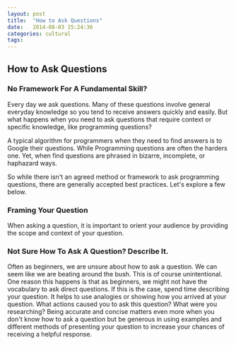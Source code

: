 ```yaml
---
layout: post
title:  "How to Ask Questions"
date:   2014-08-03 15:24:36
categories: cultural
tags: 
---
```


<section>
	<h2>How to Ask Questions</h2>
	<article>
		<h3>No Framework For A Fundamental Skill?</h3>
		<p>
			Every day we ask questions. Many of these questions involve general everyday knowledge so you tend to receive answers quickly and easily. But what happens when you need to ask questions that require context or specific knowledge, like programming questions?
		</p>
			A typical algorithm for programmers when they need to find answers is to Google their questions. While  Programming questions are often the harders one. Yet, when find questions are phrased in bizarre, incomplete, or haphazard ways.
		</p>
		<p>
			So while there isn't an agreed method or framework to ask programming questions, there are generally accepted best practices. Let's explore a few below.
		</p>
	</article>
	<article>
		<h3>Framing Your Question</h3>
		<p>
			When asking a question, it is important to orient your audience by providing the scope and context of your question. 
		</p>
	</article>
	<article>
		<h3>Not Sure How To Ask A Question? Describe It.</h3>
		<p>
			Often as beginners, we are unsure about how to ask a question. We can seem like we are beating around the bush. This is of course unintentional. One reason this happens is that as beginners, we might not have the vocabulary to ask direct questions. If this is the case, spend time describing your question. It helps to use analogies or showing how you arrived at your question. What actions caused you to ask this question? What were you researching? Being accurate and concise matters even more when you don't know how to ask a question but be generous in using examples and different methods of presenting your question to increase your chances of receiving a helpful response.
		</p>
	</article>
</section>